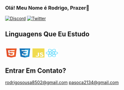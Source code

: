 ### Olá! Meu Nome é Rodrigo, Prazer🤝

[![Discord](https://img.shields.io/badge/Discord-7289DA?style=for-the-badge&logo=discord&logoColor=white)](https://discord.gg/8z7rzw9E)
[![Twitter](https://img.shields.io/badge/Twitter-1DA1F2?style=for-the-badge&logo=twitter&logoColor=white)](https://twitter.com/Rodrigo_52261)

## Linguagens Que Eu Estudo

<div style="display: inline_block"><br>
  
<img align="center" alt="Rafa-HTML" height="30" width="40" src="https://raw.githubusercontent.com/devicons/devicon/master/icons/html5/html5-original.svg">
<img align="center" alt="Rafa-CSS" height="30" width="40" src="https://raw.githubusercontent.com/devicons/devicon/master/icons/css3/css3-original.svg">
<img align="center" alt="Rafa-Js" height="30" width="40" src="https://raw.githubusercontent.com/devicons/devicon/master/icons/javascript/javascript-plain.svg">    
<img align="center" alt="Rafa-React" height="30" width="40" src="https://raw.githubusercontent.com/devicons/devicon/master/icons/react/react-original.svg">


</div>

## Entrar Em Contato?
rodrigosousa8502@gmail.com
pasoca2134@gmail.com
